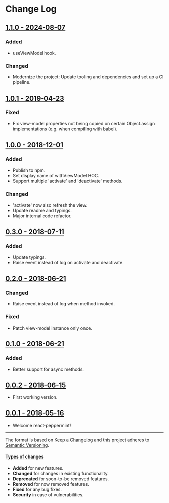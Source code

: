 # Change Log

## [1.1.0 - 2024-08-07](https://github.com/alonrbar/react-peppermint/tree/v1.1.0)

### Added

- useViewModel hook.

### Changed

- Modernize the project: Update tooling and dependencies and set up a CI pipeline.

## [1.0.1 - 2019-04-23](https://github.com/alonrbar/react-peppermint/tree/v1.0.1)

### Fixed

- Fix view-model properties not being copied on certain Object.assign implementations (e.g. when compiling with babel).

## [1.0.0 - 2018-12-01](https://github.com/alonrbar/react-peppermint/tree/v1.0.0)

### Added

- Publish to npm.
- Set display name of withViewModel HOC.
- Support multiple 'activate' and 'deactivate' methods.

### Changed

- 'activate' now also refresh the view.
- Update readme and typings.
- Major internal code refactor.

## [0.3.0 - 2018-07-11](https://github.com/alonrbar/react-peppermint/tree/v0.3.0)

### Added

- Update typings.
- Raise event instead of log on activate and deactivate.

## [0.2.0 - 2018-06-21](https://github.com/alonrbar/react-peppermint/tree/v0.2.0)

### Changed

- Raise event instead of log when method invoked.

### Fixed

- Patch view-model instance only once.

## [0.1.0 - 2018-06-21](https://github.com/alonrbar/react-peppermint/tree/v0.1.0)

### Added

- Better support for async methods.

## [0.0.2 - 2018-06-15](https://github.com/alonrbar/react-peppermint/tree/v0.0.2)

- First working version.

## [0.0.1 - 2018-05-16](https://github.com/alonrbar/react-peppermint)

- Welcome react-peppermint!

---

The format is based on [Keep a Changelog](http://keepachangelog.com/) and this project adheres to [Semantic Versioning](http://semver.org/).

#### [Types of changes](http://keepachangelog.com)

- **Added** for new features.
- **Changed** for changes in existing functionality.
- **Deprecated** for soon-to-be removed features.
- **Removed** for now removed features.
- **Fixed** for any bug fixes.
- **Security** in case of vulnerabilities.
